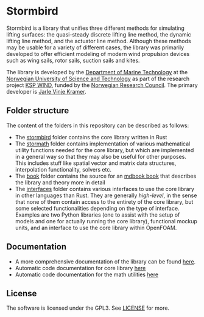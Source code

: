# Stormbird
Stormbird is a library that unifies three different methods for simulating lifting surfaces: the quasi-steady discrete lifting line method, the dynamic lifting line method, and the actuator line method. Although these methods may be usable for a variety of different cases, the library was primarily developed to offer efficient modeling of modern wind propulsion devices such as wing sails, rotor sails, suction sails and kites.

The library is developed by the [Department of Marine Technology](https://www.ntnu.edu/imt) at the [Norwegian University of Science and Technology](https://www.ntnu.edu/) as part of the research project [KSP WIND](https://www.sintef.no/en/projects/2023/wind-enabling-zero-emission-shipping-with-wind-assisted-propulsion/), funded by the [Norwegian Research Council](https://www.forskningsradet.no/en/). The primary developer is [Jarle Vinje Kramer](https://github.com/jarlekramer/).

## Folder structure
The content of the folders in this repository can be described as follows:
- The [stormbird](/stormbird/) folder contains the core library written in Rust
- The [stormath](/stormath/) folder contains implementation of various mathematical utility functions needed for the core library, but which are implemented in a general way so that they may also be useful for other purposes. This includes stuff like spatial vector and matrix data structures, interpolation functionality, solvers etc.
- The [book](/book/) folder contains the source for an [mdbook book](https://rust-lang.github.io/mdBook/) that describes the library and theory more in detail
- The [interfaces](/interfaces/) folder contains various interfaces to use the core library in other languages than Rust. They are generally *high-level*, in the sense that none of them contain access to the entirety of the core library, but some selected functionalities depending on the type of interface. Examples are two Python libraries (one to assist with the setup of models and one for actually running the core library), functional mockup units, and an interface to use the core library within OpenFOAM.

## Documentation
- A more comprehensive documentation of the library can be found [here](https://jarlekramer.github.io/stormbird_book_pages/).
- Automatic code documentation for core library [here](https://docs.rs/stormbird/0.6.0/stormbird/)
- Automatic code documentation for the math utilities [here](https://docs.rs/stormath/0.1.1/stormath/)

## License
The software is licensed under the GPL3. See [LICENSE](LICENSE) for more.
